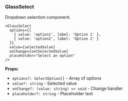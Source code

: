 ### GlassSelect

Dropdown selection component.

```tsx
<GlassSelect
  options={[
    { value: 'option1', label: 'Option 1' },
    { value: 'option2', label: 'Option 2' }
  ]}
  value={selectedValue}
  onChange={setSelectedValue}
  placeholder="Select an option"
/>
```

**Props:**
- `options?: SelectOption[]` - Array of options
- `value?: string` - Selected value
- `onChange?: (value: string) => void` - Change handler
- `placeholder?: string` - Placeholder text
